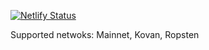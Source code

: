 [![Netlify Status](https://api.netlify.com/api/v1/badges/0708f99a-542e-416d-83ce-4ae4f11e9b79/deploy-status)](https://app.netlify.com/sites/centralizedarbitrator/deploys)

Supported netwoks: Mainnet, Kovan, Ropsten
